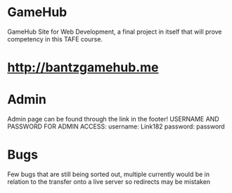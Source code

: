 # GameHub
GameHub Site for Web Development, a final project in itself that will prove competency in this TAFE course.

# http://bantzgamehub.me

# Admin
Admin page can be found through the link in the footer!
USERNAME AND PASSWORD FOR ADMIN ACCESS:
username: Link182
password: password

# Bugs

Few bugs that are still being sorted out, multiple currently would be in relation to the transfer onto a live server so redirects may be mistaken 

